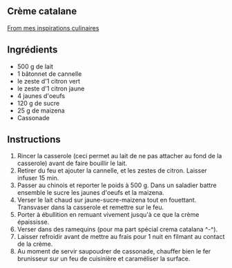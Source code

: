 ## Crème catalane

[From mes inspirations culinaires](https://www.mesinspirationsculinaires.com/article-creme-catalane-de-michalak-122277940.html)

## Ingrédients

- 500 g de lait
- 1 bâtonnet de cannelle
- le zeste d'1 citron vert
- le zeste d'1 citron jaune
- 4 jaunes d'oeufs
- 120 g de sucre
- 25 g de maizena
- Cassonade

## Instructions

1. Rincer la casserole (ceci permet au lait de ne pas attacher au fond de la casserole) avant de faire bouillir le lait.
1. Retirer du feu et ajouter la cannelle, et les zestes de citron. Laisser infuser 15 min.
1. Passer au chinois et reporter le poids à 500 g. Dans un saladier battre ensemble le sucre les jaunes d'oeufs et la maizena.
1. Verser le lait chaud sur jaune-sucre-maizena tout en fouettant. Transvaser dans la casserole et remettre sur le feu.
1. Porter à ébullition en remuant vivement jusqu'à ce que la crème épaississe.
1. Verser dans des ramequins (pour ma part spécial crema catalana ^-^).
1. Laisser refroidir avant de mettre au frais pour 1 nuit en filmant au contact de la crème.
1. Au moment de servir saupoudrer de cassonade, chauffer bien le fer brunisseur sur un feu de cuisinière et caraméliser la surface.